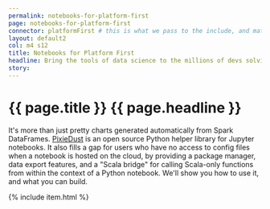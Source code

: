 ```yaml
---
permalink: notebooks-for-platform-first
page: notebooks-for-platform-first
connector: platformFirst # this is what we pass to the include, and matches the strategy collection
layout: default2
col: m4 s12
title: Notebooks for Platform First
headline: Bring the tools of data science to the millions of devs solving data problems.
story: 
---
```


# <span>{{ page.title }}</span> {{ page.headline }}

It's more than just pretty charts generated automatically from Spark DataFrames.
[PixieDust]() is an open source Python helper library for Jupyter notebooks. It also
fills a gap for users who have no access to config files when a notebook is hosted
on the cloud, by providing a package manager, data export features, and a "Scala
bridge" for calling Scala-only functions from within the context of a Python notebook.
We'll show you how to use it, and what you can build.

{% include item.html %}